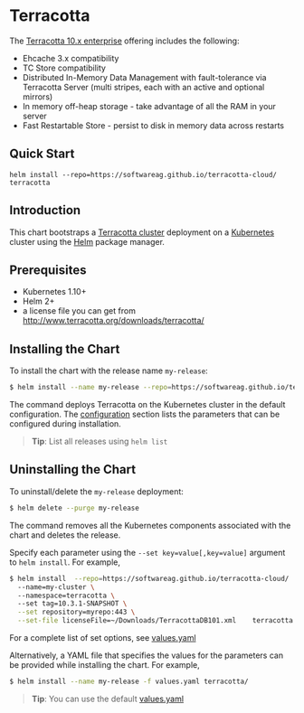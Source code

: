 # Terracotta

The [Terracotta 10.x enterprise](http://www.terracotta.org/) offering includes the following:

 *  Ehcache 3.x compatibility
 *  TC Store compatibility
 *  Distributed In-Memory Data Management with fault-tolerance via Terracotta Server (multi stripes, each with an active and optional mirrors)
 *  In memory off-heap storage - take advantage of all the RAM in your server
 *  Fast Restartable Store - persist to disk in memory data across restarts 


## Quick Start

    helm install --repo=https://softwareag.github.io/terracotta-cloud/ terracotta

## Introduction

This chart bootstraps a [Terracotta cluster](https://hub.docker.com/_/softwareag-terracottadb) deployment on a [Kubernetes](http://kubernetes.io) cluster using the [Helm](https://helm.sh) package manager.

## Prerequisites

- Kubernetes 1.10+
- Helm 2+
- a license file you can get from http://www.terracotta.org/downloads/terracotta/

## Installing the Chart

To install the chart with the release name `my-release`:

```bash
$ helm install --name my-release --repo=https://softwareag.github.io/terracotta-cloud/ terracotta
```

The command deploys Terracotta on the Kubernetes cluster in the default configuration. The [configuration](#configuration) section lists the parameters that can be configured during installation.

> **Tip**: List all releases using `helm list`

## Uninstalling the Chart

To uninstall/delete the `my-release` deployment:

```bash
$ helm delete --purge my-release
```

The command removes all the Kubernetes components associated with the chart and deletes the release.

Specify each parameter using the `--set key=value[,key=value]` argument to `helm install`. For example,

```bash
$ helm install  --repo=https://softwareag.github.io/terracotta-cloud/
  --name=my-cluster \ 
  --namespace=terracotta \ 
  --set tag=10.3.1-SNAPSHOT \
  --set repository=myrepo:443 \
  --set-file licenseFile=~/Downloads/TerracottaDB101.xml    terracotta
```

For a complete list of set options, see [values.yaml](values.yaml)

Alternatively, a YAML file that specifies the values for the parameters can be provided while installing the chart. For example,

```bash
$ helm install --name my-release -f values.yaml terracotta/
```

> **Tip**: You can use the default [values.yaml](values.yaml)
